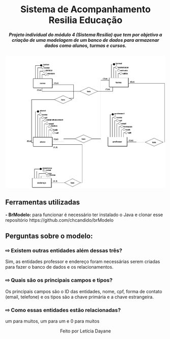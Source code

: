 <h1 align="center"> Sistema de Acompanhamento Resilia Educação </h1>

<h5 align='center'>Projeto individual do módulo 4 (Sistema Resilia) que tem por objetivo a criação de uma modelagem de um banco de dados para armazenar dados como alunos, turmas e cursos. </h5>

<img src="modelagem-resilia.png">

<h2>Ferramentas utilizadas</h2>

<p><strong>- BrModelo:</strong> para funcionar é necessário ter instalado o Java e clonar esse repositório https://github.com/chcandido/brModelo</p>

<h2>Perguntas sobre o modelo:</h2>

<h3>⇨ Existem outras entidades além dessas três?</h3>
<p>Sim, as entidades professor e endereço foram necessárias serem criadas para fazer o banco de dados e os relacionamentos.</p>

<h3>⇨ Quais são os principais campos e tipos?</h3>
<p>Os principais campos são o ID das entidades, nome, cpf, forma de contato (email, telefone) e os tipos são a chave primária e a chave estrangeira.

<h3>⇨ Como essas entidades estão relacionadas?</h3>

<p>um para muitos, um para um e 0 para muitos</p>


<p align="center">Feito por Letícia Dayane</p>

